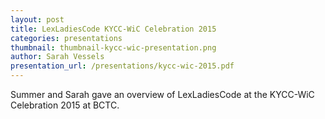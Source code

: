 ```yaml
---
layout: post
title: LexLadiesCode KYCC-WiC Celebration 2015
categories: presentations
thumbnail: thumbnail-kycc-wic-presentation.png
author: Sarah Vessels
presentation_url: /presentations/kycc-wic-2015.pdf
---
```


Summer and Sarah gave an overview of LexLadiesCode at the KYCC-WiC Celebration 2015 at BCTC.
